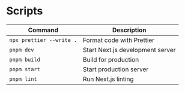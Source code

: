 # Scripts

| Command                  | Description                      |
| ------------------------ | -------------------------------- |
| `npx prettier --write .` | Format code with Prettier        |
| `pnpm dev`               | Start Next.js development server |
| `pnpm build`             | Build for production             |
| `pnpm start`             | Start production server          |
| `pnpm lint`              | Run Next.js linting              |
